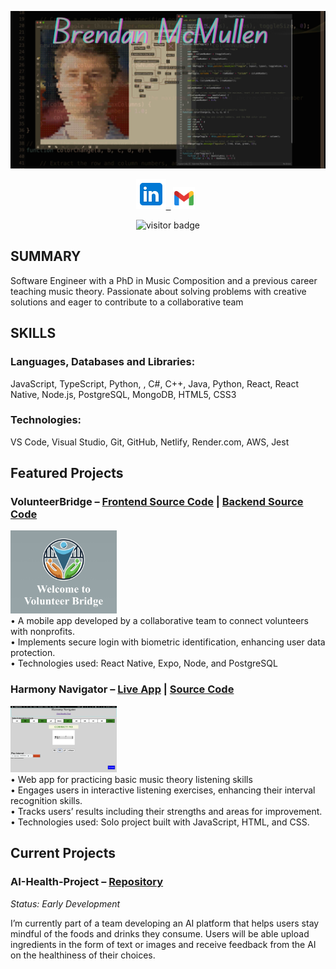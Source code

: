 ![Header](Brendan.jpg)

<p align="center">
  <a href="https://linkedin.com/in/brendangmcmullen/" target="_blank" rel="noopenernoreferrer"><img class="linkedin-icon" src="icons8-linkedin-48.png">&nbsp;&nbsp;</a>
  <a href="mailto:brendangmcmullen@gmail.com" target="_blank" rel="noopener noreferrer"><img height="35" src="./icons8-gmail-48.png"></a>&nbsp;&nbsp;
</p>


<p align="center">
  <img src="https://visitor-badge.laobi.icu/badge?page_id=bgmcmullen&left_color=green&right_color=red" width="110px" alt="visitor badge"/>
</p>

## SUMMARY
Software Engineer with a PhD in Music Composition and a previous career teaching music theory. Passionate about solving problems with creative solutions and eager to contribute to a collaborative team
## SKILLS
### Languages, Databases and Libraries: 
JavaScript, TypeScript, Python, , C#, C++, Java, Python, React, React Native, Node.js, PostgreSQL, MongoDB, HTML5, CSS3
### Technologies: 
VS Code, Visual Studio, Git, GitHub, Netlify, Render.com, AWS, Jest

## Featured Projects

### VolunteerBridge – [Frontend Source Code](https://github.com/TechSpark-Solutions/VolunteerBridgeApp) | [Backend Source Code](https://github.com/TechSpark-Solutions/VolunteerBridge-AuthAPI)
<img src="VB-5.png" style='width: 170px;'>\
•	A mobile app developed by a collaborative team to connect volunteers with nonprofits.\
•	Implements secure login with biometric identification, enhancing user data protection.\
•	Technologies used: React Native, Expo, Node, and PostgreSQL

### Harmony Navigator – [Live App](https://bgmcmullen.github.io/harmony-navigator/) | [Source Code](https://github.com/bgmcmullen/harmony-navigator)
<img src="p1.png" style='width: 170px;'>\
•	Web app for practicing basic music theory listening skills\
•	Engages users in interactive listening exercises, enhancing their interval recognition skills.\
•	Tracks users’ results including their strengths and areas for improvement.\
•	Technologies used: Solo project built with JavaScript, HTML, and CSS.

## Current Projects

### AI-Health-Project – [Repository](https://github.com/bgmcmullen/AI-Health-Project)
*Status: Early Development*

I’m currently part of a team developing an AI platform that helps users stay mindful of the foods and drinks they consume. Users will be able upload ingredients in the form of text or images and receive feedback from the AI on the healthiness of their choices.
